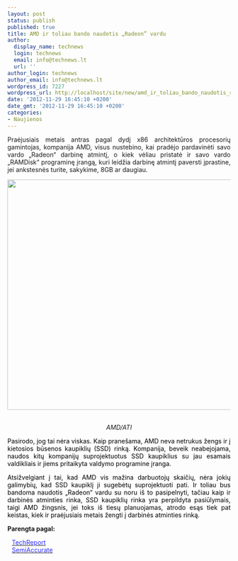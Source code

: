 ```yaml
---
layout: post
status: publish
published: true
title: AMD ir toliau bando naudotis „Radeon” vardu
author:
  display_name: technews
  login: technews
  email: info@technews.lt
  url: ''
author_login: technews
author_email: info@technews.lt
wordpress_id: 7227
wordpress_url: http://localhost/site/new/amd_ir_toliau_bando_naudotis_radeon_vardu/
date: '2012-11-29 16:45:10 +0200'
date_gmt: '2012-11-29 16:45:10 +0200'
categories:
- Naujienos
---
```

<p style="text-align:justify">Praėjusiais metais antras pagal dydį x86 architektūros procesorių gamintojas, kompanija AMD, visus nustebino, kai pradėjo pardavinėti savo vardo „Radeon“ darbinę atmintį, o kiek vėliau pristatė ir savo vardo „RAMDisk“ programinę įrangą, kuri leidžia darbinę atmintį paversti įprastine, jei ankstesnės turite, sakykime, 8GB ar daugiau.</p>
<p style="text-align:center"> <a target="blank" href="http://www.technologijos.lt/upload/image/n/technologijos/it/S-29773/ati_radeon_logo-1920x1080.jpg"><img alt="" src="http://www.technologijos.lt/upload/image/n/technologijos/it/S-29773/1-ati_radeon_logo-1920x1080.jpg" style="width: 520px;" /></a></p>
<div style="text-align:center"> <strong></strong><br/><em>AMD/ATI</em></div>
<div style="text-align:justify"><!--[if gte mso 9]><![endif]--><!--[if gte mso 9]><xml></p>
<p>  Normal<br />
  0</p>
<p>  false<br />
  false<br />
  false</p>
<p>  EN-US<br />
  X-NONE<br />
  X-NONE</p>
<p></xml><![endif]--><!--[if gte mso 9]><![endif]--><!--[if gte mso 10]></p>
<style>
 /* Style Definitions */<br />
 table.MsoNormalTable<br />
	{mso-style-name:"Table Normal";<br />
	mso-style-parent:"";<br />
	line-height:115%;<br />
	font-size:11.0pt;"Calibri","sans-serif";<br />
	mso-bidi-"Times New Roman";}<br />
</style>
<p><![endif]--></p>
<p><span style="color:black;">Pasirodo, jog tai nėra viskas. Kaip pranešama, AMD neva netrukus žengs ir į kietosios būsenos kaupiklių (SSD) rinką. Kompanija, beveik neabejojama, naudos kitų kompanijų suprojektuotus SSD kaupiklius su jau esamais valdikliais ir jiems pritaikyta valdymo programine įranga.</span></p>
<p><span style="color:black;">Atsižvelgiant į tai, kad AMD vis mažina darbuotojų skaičių, nėra jokių galimybių, kad SSD kaupiklį ji sugebėtų suprojektuoti pati. Ir toliau bus bandoma naudotis &bdquo;Radeon&ldquo; vardu su noru iš to pasipelnyti, tačiau kaip ir darbinės atminties rinka, SSD kaupiklių rinka yra perpildyta pasiūlymais, taigi AMD žingsnis, jei toks iš tiesų planuojamas, atrodo esąs tiek pat keistas, kiek ir praėjusiais metais žengti į darbinės atminties rinką.</span></p>
</div>
<p><strong>Parengta pagal:</strong></p>
<p style="margin:0px 0px 0px 10px"><a target="blank" href="http://techreport.com/news/23970/amd-reportedly-readying-radeon-branded-ssd"><span style="color:#2E2EFE">TechReport</span></a></p>
<p style="margin:0px 0px 0px 10px"><a target="blank" href="http://semiaccurate.com/2012/11/28/amd-to-launch-radeon-branded-ssds/"><span style="color:#2E2EFE">SemiAccurate</span></a></p>
